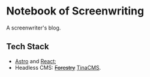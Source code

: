 # Notebook of Screenwriting

A screenwriter's blog.

## Tech Stack

- [Astro](https://astro.build/) and [React](https://reactjs.org/);
- Headless CMS: ~~[Forestry](https://forestry.io/)~~ [TinaCMS](https://tina.io).
